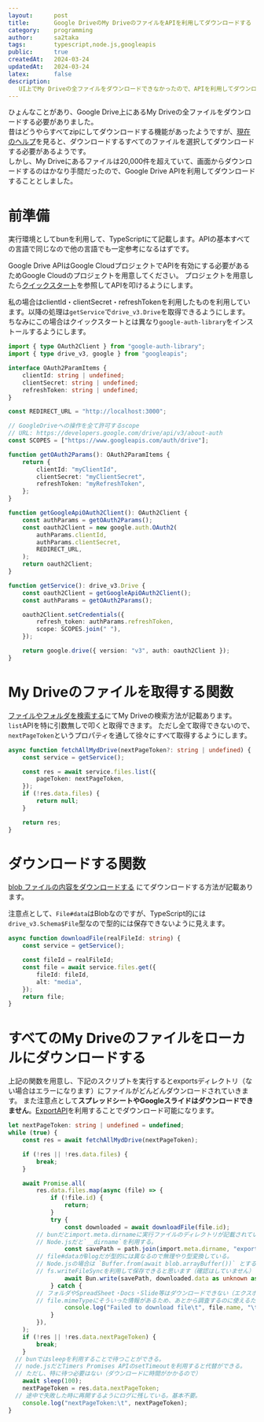 ```yaml
---
layout:      post
title:       Google DriveのMy DriveのファイルをAPIを利用してダウンロードする
category:    programming
author:      sa2taka
tags:        typescript,node.js,googleapis
public:      true
createdAt:   2024-03-24
updatedAt:   2024-03-24
latex:       false
description:
   UI上でMy Driveの全ファイルをダウンロードできなかったので、APIを利用してダウンロードするようにした。
---
```


ひょんなことがあり、Google Drive上にあるMy Driveの全ファイルをダウンロードする必要がありました。  
昔はどうやらすべてzipにしてダウンロードする機能があったようですが、[現在のヘルプ](https://support.google.com/drive/answer/2423534?hl=ja&co=GENIE.Platform%3DDesktop)を見ると、ダウンロードするすべてのファイルを選択してダウンロードする必要があるようです。  
しかし、My Driveにあるファイルは20,000件を超えていて、画面からダウンロードするのはかなり手間だったので、Google Drive APIを利用してダウンロードすることとしました。

# 前準備

実行環境としてbunを利用して、TypeScriptにて記載します。APIの基本すべての言語で同じなので他の言語でも一定参考になるはずです。

Google Drive APIはGoogle CloudプロジェクトでAPIを有効にする必要があるためGoogle Cloudのプロジェクトを用意してください。
プロジェクトを用意したら[クイックスタート](https://developers.google.com/drive/api/quickstart/nodejs?hl=ja)を参照してAPIを叩けるようにします。

私の場合はclientId・clientSecret・refreshTokenを利用したものを利用しています。以降の処理は`getService`で`drive_v3.Drive`を取得できるようにします。ちなみにこの場合はクイックスタートとは異なり`google-auth-library`をインストールするようにします。

```typescript
import { type OAuth2Client } from "google-auth-library";
import { type drive_v3, google } from "googleapis";

interface OAuth2ParamItems {
	clientId: string | undefined;
	clientSecret: string | undefined;
	refreshToken: string | undefined;
}

const REDIRECT_URL = "http://localhost:3000";

// GoogleDriveへの操作を全て許可するscope
// URL: https://developers.google.com/drive/api/v3/about-auth
const SCOPES = ["https://www.googleapis.com/auth/drive"];

function getOAuth2Params(): OAuth2ParamItems {
	return {
		clientId: "myClientId",
		clientSecret: "myClientSecret",
		refreshToken: "myRefreshToken",
	};
}

function getGoogleApiOAuth2Client(): OAuth2Client {
	const authParams = getOAuth2Params();
	const oauth2Client = new google.auth.OAuth2(
		authParams.clientId,
		authParams.clientSecret,
		REDIRECT_URL,
	);
	return oauth2Client;
}

function getService(): drive_v3.Drive {
	const oauth2Client = getGoogleApiOAuth2Client();
	const authParams = getOAuth2Params();

	oauth2Client.setCredentials({
		refresh_token: authParams.refreshToken,
		scope: SCOPES.join(" "),
	});

	return google.drive({ version: "v3", auth: oauth2Client });
}
```

# My Driveのファイルを取得する関数

[ファイルやフォルダを検索する](https://developers.google.com/drive/api/guides/search-files?hl=ja#all)にてMy Driveの検索方法が記載あります。`list`APIを特に引数無しで叩くと取得できます。
ただし全て取得できないので、`nextPageToken`というプロパティを通して徐々にすべて取得するようにします。

```typescript
async function fetchAllMydDrive(nextPageToken?: string | undefined) {
	const service = getService();

	const res = await service.files.list({
		pageToken: nextPageToken,
	});
	if (!res.data.files) {
		return null;
	}

	return res;
}
```

# ダウンロードする関数

[blob ファイルの内容をダウンロードする](https://developers.google.com/drive/api/guides/manage-downloads?hl=ja#download-content) にてダウンロードする方法が記載あります。

注意点として、`File#data`はBlobなのですが、TypeScript的には`drive_v3.Schema$File`型なので型的には保存できないように見えます。

```typescript
async function downloadFile(realFileId: string) {
	const service = getService();

	const fileId = realFileId;
	const file = await service.files.get({
		fileId: fileId,
		alt: "media",
	});
	return file;
}
```

# すべてのMy Driveのファイルをローカルにダウンロードする

上記の関数を用意し、下記のスクリプトを実行するとexportsディレクトリ（ない場合はエラーになります）にファイルがどんどんダウンロードされていきます。
また注意点として**スプレッドシートやGoogleスライドはダウンロードできません**。[ExportAPI](https://developers.google.com/drive/api/guides/manage-downloads?hl=ja#export-content)を利用することでダウンロード可能になります。

```typescript
let nextPageToken: string | undefined = undefined;
while (true) {
	const res = await fetchAllMydDrive(nextPageToken);

	if (!res || !res.data.files) {
		break;
	}

	await Promise.all(
		res.data.files.map(async (file) => {
			if (!file.id) {
				return;
			}
			try {
				const downloaded = await downloadFile(file.id);
        // bunだとimport.meta.dirnameに実行ファイルのディレクトリが記載されている。
        // Node.jsだと`__dirname`を利用する。
				const savePath = path.join(import.meta.dirname, "exports", file.name);
        // file#dataがBlogだが型的には異なるので無理やり型変換している。
        // Node.jsの場合は `Buffer.from(await blob.arrayBuffer())` とするとBufferが取得できるので、
        // fs.writeFileSyncを利用して保存できると思います（確認はしていません）
				await Bun.write(savePath, downloaded.data as unknown as Blob);
			} catch {
        // フォルダやSpreadSheet・Docs・Slide等はダウンロードできない（エクスポートAPIを利用すると可能）。
        // file.mimeTypeにそういった情報があるため、あとから調査するのに使えるためログに残すと便利
				console.log("Failed to download file\t", file.name, "\t", file.mimeType);
			}
		}),
	);
	if (!res || !res.data.nextPageToken) {
		break;
	}
  // bunではsleepを利用することで待つことができる。
  // node.jsだとTimers Promises APIのsetTimeoutを利用すると代替ができる。
  // ただし、特に待つ必要はない（ダウンロードに時間がかかるので）
	await sleep(100);
	nextPageToken = res.data.nextPageToken;
  // 途中で失敗した時に再開するようにログに残している。基本不要。
	console.log("nextPageToken:\t", nextPageToken);
}
```

